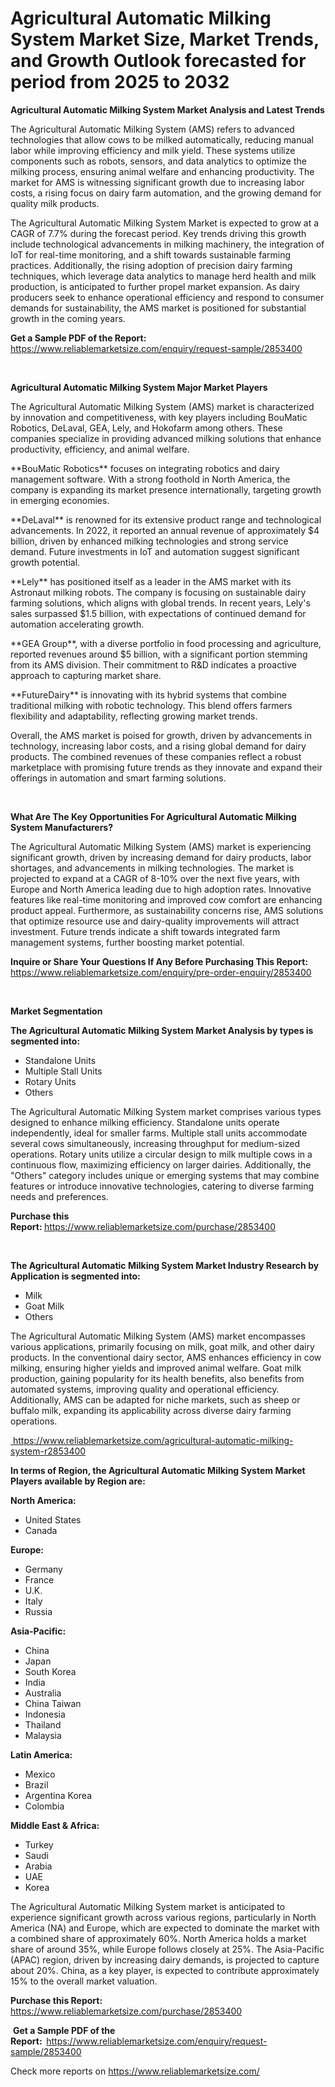 <p><h1>Agricultural Automatic Milking System Market Size, Market Trends, and Growth Outlook forecasted for period from 2025 to 2032</h1></p><p><strong>Agricultural Automatic Milking System Market Analysis and Latest Trends</strong></p>
<p><p>The Agricultural Automatic Milking System (AMS) refers to advanced technologies that allow cows to be milked automatically, reducing manual labor while improving efficiency and milk yield. These systems utilize components such as robots, sensors, and data analytics to optimize the milking process, ensuring animal welfare and enhancing productivity. The market for AMS is witnessing significant growth due to increasing labor costs, a rising focus on dairy farm automation, and the growing demand for quality milk products.</p><p>The Agricultural Automatic Milking System Market is expected to grow at a CAGR of 7.7% during the forecast period. Key trends driving this growth include technological advancements in milking machinery, the integration of IoT for real-time monitoring, and a shift towards sustainable farming practices. Additionally, the rising adoption of precision dairy farming techniques, which leverage data analytics to manage herd health and milk production, is anticipated to further propel market expansion. As dairy producers seek to enhance operational efficiency and respond to consumer demands for sustainability, the AMS market is positioned for substantial growth in the coming years.</p></p>
<p><strong>Get a Sample PDF of the Report:&nbsp;</strong> <a href="https://www.reliablemarketsize.com/enquiry/request-sample/2853400?utm_campaign=2526&utm_medium=2&utm_source=Github&utm_content=ia&utm_term=12032025&utm_id=agricultural-automatic-milking-system">https://www.reliablemarketsize.com/enquiry/request-sample/2853400</a></p>
<p>&nbsp;</p>
<p><strong>Agricultural Automatic Milking System Major Market Players</strong></p>
<p><p>The Agricultural Automatic Milking System (AMS) market is characterized by innovation and competitiveness, with key players including BouMatic Robotics, DeLaval, GEA, Lely, and Hokofarm among others. These companies specialize in providing advanced milking solutions that enhance productivity, efficiency, and animal welfare.</p><p>**BouMatic Robotics** focuses on integrating robotics and dairy management software. With a strong foothold in North America, the company is expanding its market presence internationally, targeting growth in emerging economies. </p><p>**DeLaval** is renowned for its extensive product range and technological advancements. In 2022, it reported an annual revenue of approximately $4 billion, driven by enhanced milking technologies and strong service demand. Future investments in IoT and automation suggest significant growth potential.</p><p>**Lely** has positioned itself as a leader in the AMS market with its Astronaut milking robots. The company is focusing on sustainable dairy farming solutions, which aligns with global trends. In recent years, Lely's sales surpassed $1.5 billion, with expectations of continued demand for automation accelerating growth.</p><p>**GEA Group**, with a diverse portfolio in food processing and agriculture, reported revenues around $5 billion, with a significant portion stemming from its AMS division. Their commitment to R&D indicates a proactive approach to capturing market share.</p><p>**FutureDairy** is innovating with its hybrid systems that combine traditional milking with robotic technology. This blend offers farmers flexibility and adaptability, reflecting growing market trends.</p><p>Overall, the AMS market is poised for growth, driven by advancements in technology, increasing labor costs, and a rising global demand for dairy products. The combined revenues of these companies reflect a robust marketplace with promising future trends as they innovate and expand their offerings in automation and smart farming solutions.</p></p>
<p>&nbsp;</p>
<p><strong>What Are The Key Opportunities For Agricultural Automatic Milking System Manufacturers?</strong></p>
<p><p>The Agricultural Automatic Milking System (AMS) market is experiencing significant growth, driven by increasing demand for dairy products, labor shortages, and advancements in milking technologies. The market is projected to expand at a CAGR of 8-10% over the next five years, with Europe and North America leading due to high adoption rates. Innovative features like real-time monitoring and improved cow comfort are enhancing product appeal. Furthermore, as sustainability concerns rise, AMS solutions that optimize resource use and dairy-quality improvements will attract investment. Future trends indicate a shift towards integrated farm management systems, further boosting market potential.</p></p>
<p><strong>Inquire or Share Your Questions If Any Before Purchasing This Report:</strong> <a href="https://www.reliablemarketsize.com/enquiry/pre-order-enquiry/2853400?utm_campaign=2526&utm_medium=2&utm_source=Github&utm_content=ia&utm_term=12032025&utm_id=agricultural-automatic-milking-system">https://www.reliablemarketsize.com/enquiry/pre-order-enquiry/2853400</a></p>
<p>&nbsp;</p>
<p><strong>Market Segmentation</strong></p>
<p><strong>The Agricultural Automatic Milking System Market Analysis by types is segmented into:</strong></p>
<p><ul><li>Standalone Units</li><li>Multiple Stall Units</li><li>Rotary Units</li><li>Others</li></ul></p>
<p><p>The Agricultural Automatic Milking System market comprises various types designed to enhance milking efficiency. Standalone units operate independently, ideal for smaller farms. Multiple stall units accommodate several cows simultaneously, increasing throughput for medium-sized operations. Rotary units utilize a circular design to milk multiple cows in a continuous flow, maximizing efficiency on larger dairies. Additionally, the "Others" category includes unique or emerging systems that may combine features or introduce innovative technologies, catering to diverse farming needs and preferences.</p></p>
<p><strong>Purchase this Report:&nbsp;</strong><a href="https://www.reliablemarketsize.com/purchase/2853400?utm_campaign=2526&utm_medium=2&utm_source=Github&utm_content=ia&utm_term=12032025&utm_id=agricultural-automatic-milking-system">https://www.reliablemarketsize.com/purchase/2853400</a></p>
<p>&nbsp;</p>
<p><strong>The Agricultural Automatic Milking System Market Industry Research by Application is segmented into:</strong></p>
<p><ul><li>Milk</li><li>Goat Milk</li><li>Others</li></ul></p>
<p><p>The Agricultural Automatic Milking System (AMS) market encompasses various applications, primarily focusing on milk, goat milk, and other dairy products. In the conventional dairy sector, AMS enhances efficiency in cow milking, ensuring higher yields and improved animal welfare. Goat milk production, gaining popularity for its health benefits, also benefits from automated systems, improving quality and operational efficiency. Additionally, AMS can be adapted for niche markets, such as sheep or buffalo milk, expanding its applicability across diverse dairy farming operations.</p></p>
<p><a href="https://www.reliablemarketsize.com/agricultural-automatic-milking-system-r2853400?utm_campaign=2526&utm_medium=2&utm_source=Github&utm_content=ia&utm_term=12032025&utm_id=agricultural-automatic-milking-system">&nbsp;https://www.reliablemarketsize.com/agricultural-automatic-milking-system-r2853400</a></p>
<p><strong>In terms of Region, the Agricultural Automatic Milking System Market Players available by Region are:</strong></p>
<p>
    <p> <strong> North America: </strong>
        <ul>
            <li>United States</li>
            <li>Canada</li>
        </ul>
        </p> 
    <p> <strong> Europe: </strong>
        <ul>
            <li>Germany</li>
            <li>France</li>
            <li>U.K.</li>
            <li>Italy</li>
            <li>Russia</li>
        </ul>
        </p> 
    <p> <strong> Asia-Pacific: </strong>
        <ul>
            <li>China</li>
            <li>Japan</li>
            <li>South Korea</li>
            <li>India</li>
            <li>Australia</li>
            <li>China Taiwan</li>
            <li>Indonesia</li>
            <li>Thailand</li>
            <li>Malaysia</li>
        </ul>
        </p> 
    <p> <strong> Latin America: </strong>
        <ul>
            <li>Mexico</li>
            <li>Brazil</li>
            <li>Argentina Korea</li>
            <li>Colombia</li>
        </ul>
        </p> 
    <p> <strong> Middle East & Africa: </strong>
        <ul>
            <li>Turkey</li>
            <li>Saudi</li>
            <li>Arabia</li>
            <li>UAE</li>
            <li>Korea</li>
        </ul>
    </p>
    </p>
<p><p>The Agricultural Automatic Milking System market is anticipated to experience significant growth across various regions, particularly in North America (NA) and Europe, which are expected to dominate the market with a combined share of approximately 60%. North America holds a market share of around 35%, while Europe follows closely at 25%. The Asia-Pacific (APAC) region, driven by increasing dairy demands, is projected to capture about 20%. China, as a key player, is expected to contribute approximately 15% to the overall market valuation.</p></p>
<p><strong>Purchase this Report: </strong><a href="https://www.reliablemarketsize.com/purchase/2853400?utm_campaign=2526&utm_medium=2&utm_source=Github&utm_content=ia&utm_term=12032025&utm_id=agricultural-automatic-milking-system">https://www.reliablemarketsize.com/purchase/2853400</a></p>
<p>&nbsp;<strong>Get a Sample PDF of the Report:&nbsp;&nbsp;</strong><a href="https://www.reliablemarketsize.com/enquiry/request-sample/2853400?utm_campaign=2526&utm_medium=2&utm_source=Github&utm_content=ia&utm_term=12032025&utm_id=agricultural-automatic-milking-system">https://www.reliablemarketsize.com/enquiry/request-sample/2853400</a></p>
<p><strong></strong></p>
<p>Check more reports on <a href="https://www.reliablemarketsize.com/?utm_campaign=2526&utm_medium=2&utm_source=Github&utm_content=ia&utm_term=12032025&utm_id=agricultural-automatic-milking-system">https://www.reliablemarketsize.com/</a></p>
